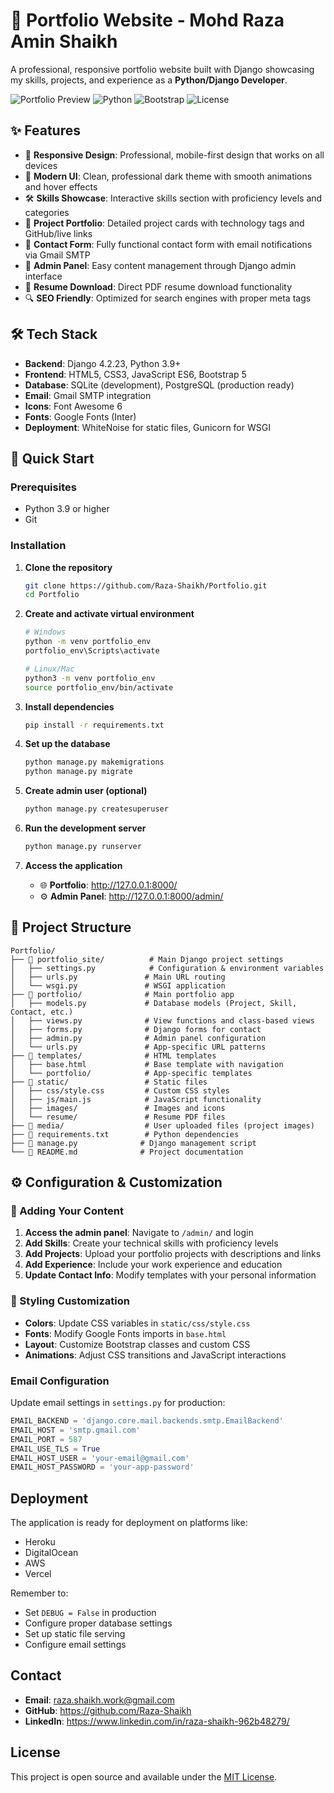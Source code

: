 # 🚀 Portfolio Website - Mohd Raza Amin Shaikh

A professional, responsive portfolio website built with Django showcasing my skills, projects, and experience as a **Python/Django Developer**.

![Portfolio Preview](https://img.shields.io/badge/Django-4.2.23-green) ![Python](https://img.shields.io/badge/Python-3.9+-blue) ![Bootstrap](https://img.shields.io/badge/Bootstrap-5-purple) ![License](https://img.shields.io/badge/License-MIT-yellow)

## ✨ Features

- 📱 **Responsive Design**: Professional, mobile-first design that works on all devices
- 🎨 **Modern UI**: Clean, professional dark theme with smooth animations and hover effects
- 🛠️ **Skills Showcase**: Interactive skills section with proficiency levels and categories
- 💼 **Project Portfolio**: Detailed project cards with technology tags and GitHub/live links
- 📧 **Contact Form**: Fully functional contact form with email notifications via Gmail SMTP
- 🔧 **Admin Panel**: Easy content management through Django admin interface
- 📄 **Resume Download**: Direct PDF resume download functionality
- 🔍 **SEO Friendly**: Optimized for search engines with proper meta tags

## 🛠️ Tech Stack

- **Backend**: Django 4.2.23, Python 3.9+
- **Frontend**: HTML5, CSS3, JavaScript ES6, Bootstrap 5
- **Database**: SQLite (development), PostgreSQL (production ready)
- **Email**: Gmail SMTP integration
- **Icons**: Font Awesome 6
- **Fonts**: Google Fonts (Inter)
- **Deployment**: WhiteNoise for static files, Gunicorn for WSGI

## 🚀 Quick Start

### Prerequisites
- Python 3.9 or higher
- Git

### Installation

1. **Clone the repository**
   ```bash
   git clone https://github.com/Raza-Shaikh/Portfolio.git
   cd Portfolio
   ```

2. **Create and activate virtual environment**
   ```bash
   # Windows
   python -m venv portfolio_env
   portfolio_env\Scripts\activate

   # Linux/Mac
   python3 -m venv portfolio_env
   source portfolio_env/bin/activate
   ```

3. **Install dependencies**
   ```bash
   pip install -r requirements.txt
   ```

4. **Set up the database**
   ```bash
   python manage.py makemigrations
   python manage.py migrate
   ```

5. **Create admin user (optional)**
   ```bash
   python manage.py createsuperuser
   ```

6. **Run the development server**
   ```bash
   python manage.py runserver
   ```

7. **Access the application**
   - 🌐 **Portfolio**: http://127.0.0.1:8000/
   - ⚙️ **Admin Panel**: http://127.0.0.1:8000/admin/

## 📁 Project Structure

```
Portfolio/
├── 📁 portfolio_site/          # Main Django project settings
│   ├── settings.py            # Configuration & environment variables
│   ├── urls.py               # Main URL routing
│   └── wsgi.py               # WSGI application
├── 📁 portfolio/              # Main portfolio app
│   ├── models.py             # Database models (Project, Skill, Contact, etc.)
│   ├── views.py              # View functions and class-based views
│   ├── forms.py              # Django forms for contact
│   ├── admin.py              # Admin panel configuration
│   └── urls.py               # App-specific URL patterns
├── 📁 templates/              # HTML templates
│   ├── base.html             # Base template with navigation
│   └── portfolio/            # App-specific templates
├── 📁 static/                 # Static files
│   ├── css/style.css         # Custom CSS styles
│   ├── js/main.js            # JavaScript functionality
│   ├── images/               # Images and icons
│   └── resume/               # Resume PDF files
├── 📁 media/                  # User uploaded files (project images)
├── 📄 requirements.txt        # Python dependencies
├── 📄 manage.py              # Django management script
└── 📄 README.md              # Project documentation
```

## ⚙️ Configuration & Customization

### 📝 Adding Your Content
1. **Access the admin panel**: Navigate to `/admin/` and login
2. **Add Skills**: Create your technical skills with proficiency levels
3. **Add Projects**: Upload your portfolio projects with descriptions and links
4. **Add Experience**: Include your work experience and education
5. **Update Contact Info**: Modify templates with your personal information

### 🎨 Styling Customization
- **Colors**: Update CSS variables in `static/css/style.css`
- **Fonts**: Modify Google Fonts imports in `base.html`
- **Layout**: Customize Bootstrap classes and custom CSS
- **Animations**: Adjust CSS transitions and JavaScript interactions

### Email Configuration
Update email settings in `settings.py` for production:
```python
EMAIL_BACKEND = 'django.core.mail.backends.smtp.EmailBackend'
EMAIL_HOST = 'smtp.gmail.com'
EMAIL_PORT = 587
EMAIL_USE_TLS = True
EMAIL_HOST_USER = 'your-email@gmail.com'
EMAIL_HOST_PASSWORD = 'your-app-password'
```

## Deployment

The application is ready for deployment on platforms like:
- Heroku
- DigitalOcean
- AWS
- Vercel

Remember to:
- Set `DEBUG = False` in production
- Configure proper database settings
- Set up static file serving
- Configure email settings

## Contact

- **Email**: raza.shaikh.work@gmail.com
- **GitHub**: https://github.com/Raza-Shaikh
- **LinkedIn**: https://www.linkedin.com/in/raza-shaikh-962b48279/

## License

This project is open source and available under the [MIT License](LICENSE).
